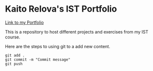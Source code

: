# Kaito Relova's IST Portfolio

[Link to my Portfolio](https://github.com/BreadPoop/ist-portfolio-kaito)

This is a repository to host different projects and exercises from my IST course.

Here are the steps to using git to a add new content.

```
git add .
git commit -m "Commit message"
git push
```


